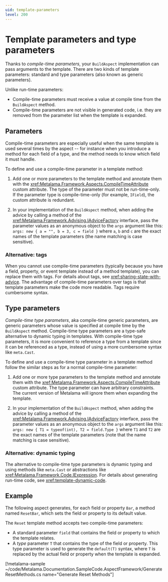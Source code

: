 ```yaml
---
uid: template-parameters
level: 200
---
```


# Template parameters and type parameters

Thanks to _compile-time parameters_, your `BuildAspect` implementation can pass arguments to the template. There are two kinds of template parameters: standard and type parameters (also known as generic parameters).

Unlike run-time parameters:

* Compile-time parameters must receive a value at compile time from the `BuildAspect` method.
* Compile-time parameters are not visible in generated code, i.e. they are removed from the parameter list when the template is expanded.


## Parameters

Compile-time parameters are especially useful when the same template is used several times by the aspect -- for instance when you introduce a method for each field of a type, and the method needs to know which field it must handle.

To define and use a compile-time parameter in a template method:

1. Add one or more parameters to the template method and annotate them with the <xref:Metalama.Framework.Aspects.CompileTimeAttribute> custom attribute. The type of the parameter must not be run-time-only. If the parameter type is compile-time-only (for example, `IField`), the custom attribute is redundant.

2. In your implementation of the `BuildAspect` method, when adding the advice by calling a method of the <xref:Metalama.Framework.Advising.IAdviceFactory> interface, pass the parameter values as an anonymous object to the `args` argument like this: `args: new { a = "", b = 3, c = field }` where `a`, `b` and `c` are the exact names of the template parameters (the name matching is case sensitive).


### Alternative: tags

When you cannot use compile-time parameters (typically because you have a field, property, or event template instead of a method template), you can replace them with tags. For details about tags, see <xref:sharing-state-with-advice>. The advantage of compile-time parameters over tags is that template parameters make the code more readable. Tags require cumbersome syntax.

## Type parameters

_Compile-time type parameters_, aka compile-time generic parameters, are generic parameters whose value is specified at compile time by the `BuildAspect` method. Compile-time type parameters are a type-safe alternative to dynamic typing in templates. With compile-time type parameters, it is more convenient to reference a type from a template since it can be referenced as a type, instead of using a more cumbersome syntax like `meta.Cast`.

To define and use a compile-time type parameter in a template method follow the similar steps as for a normal compile-time parameter:

1. Add one or more type parameters to the template method and annotate them with the <xref:Metalama.Framework.Aspects.CompileTimeAttribute> custom attribute. The type parameter can have arbitrary constraints. The current version of Metalama will ignore them when expanding the template.

2. In your implementation of the `BuildAspect` method, when adding the advice by calling a method of the <xref:Metalama.Framework.Advising.IAdviceFactory> interface, pass the parameter values as an anonymous object to the `args` argument like this: `args: new { T1 = typeof(int), T2 = field.Type }` where `T1` and `T2` are the exact names of the template parameters (note that the name matching is case sensitive).

### Alternative: dynamic typing

The alternative to compile-time type parameters is dynamic typing and using methods like `meta.Cast` or abstractions like <xref:Metalama.Framework.Code.IExpression>. For details about generating run-time code, see <xref:template-dynamic-code>.

## Example

The following aspect generates, for each field or property `Bar`, a method named `ResetBar`, which sets the field or property to its default value.

The `Reset` template method accepts two compile-time parameters:

* A standard parameter `field` that contains the field or property to which the template relates.
* A _type_ parameter `T` that contains the type of the field or property. This type parameter is used to generate the `default(T)` syntax, where `T` is replaced by the actual field or property when the template is expanded.

[!metalama-sample ~/code/Metalama.Documentation.SampleCode.AspectFramework/GenerateResetMethods.cs name="Generate Reset Methods"]

